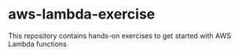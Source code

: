 # aws-lambda-exercise
This repository contains hands-on exercises to get started with AWS Lambda functions
